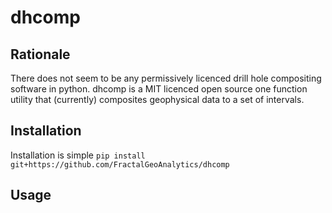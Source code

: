 # dhcomp

## Rationale
There does not seem to be any permissively licenced drill hole compositing software in python.
dhcomp is a MIT licenced open source one function utility that (currently) composites geophysical data to a set of intervals.


## Installation
Installation is simple
```pip install git+https://github.com/FractalGeoAnalytics/dhcomp```

## Usage